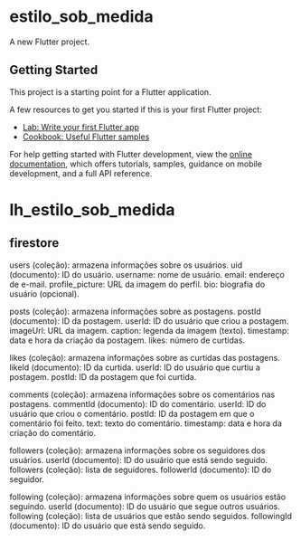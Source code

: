 # estilo_sob_medida

A new Flutter project.

## Getting Started

This project is a starting point for a Flutter application.

A few resources to get you started if this is your first Flutter project:

- [Lab: Write your first Flutter app](https://docs.flutter.dev/get-started/codelab)
- [Cookbook: Useful Flutter samples](https://docs.flutter.dev/cookbook)

For help getting started with Flutter development, view the
[online documentation](https://docs.flutter.dev/), which offers tutorials,
samples, guidance on mobile development, and a full API reference.
# lh_estilo_sob_medida


## firestore

users (coleção): armazena informações sobre os usuários.
    uid (documento): ID do usuário.
    username: nome de usuário.
    email: endereço de e-mail.
    profile_picture: URL da imagem do perfil.
    bio: biografia do usuário (opcional).

posts (coleção): armazena informações sobre as postagens.
    postId (documento): ID da postagem.
    userId: ID do usuário que criou a postagem.
    imageUrl: URL da imagem.
    caption: legenda da imagem (texto).
    timestamp: data e hora da criação da postagem.
    likes: número de curtidas.

likes (coleção): armazena informações sobre as curtidas das postagens.
    likeId (documento): ID da curtida.
    userId: ID do usuário que curtiu a postagem.
    postId: ID da postagem que foi curtida.

comments (coleção): armazena informações sobre os comentários nas postagens.
    commentId (documento): ID do comentário.
    userId: ID do usuário que criou o comentário.
    postId: ID da postagem em que o comentário foi feito.
    text: texto do comentário.
    timestamp: data e hora da criação do comentário.

followers (coleção): armazena informações sobre os seguidores dos usuários.
    userId (documento): ID do usuário que está sendo seguido.
    followers (coleção): lista de seguidores.
    followerId (documento): ID do seguidor.

following (coleção): armazena informações sobre quem os usuários estão seguindo.
    userId (documento): ID do usuário que segue outros usuários.
    following (coleção): lista de usuários que estão sendo seguidos.
    followingId (documento): ID do usuário que está sendo seguido.